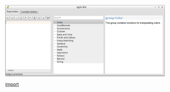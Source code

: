 ![](../images/QgsExpressionBuilderWidget-standalone.png)

[import](../gui/qgis-sample-QgsExpressionBuilderWidget.py)
